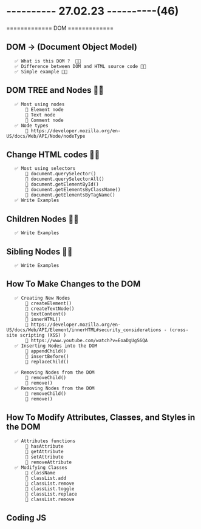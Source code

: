 # ---------- 27.02.23 ----------(46)

============= DOM =============

## DOM -> (Document Object Model)

       ✅ What is this DOM ?  👍🏻
       ✅ Difference between DOM and HTML source code 👍🏻
       ✅ Simple example 👍🏻

## DOM TREE and Nodes 👍🏻

       ✅ Most using nodes
           🔷 Element node
           🔷 Text node
           🔷 Comment node
       ✅ Node types
           🔷 https://developer.mozilla.org/en-US/docs/Web/API/Node/nodeType

## Change HTML codes 👍🏻

       ✅ Most using selectors
           🔷 document.querySelector()
           🔷 document.querySelectorAll()
           🔷 document.getElementById()
           🔷 document.getElementsByClassName()
           🔷 document.getElementsByTagName()
       ✅ Write Examples

## Children Nodes 👍🏻

       ✅ Write Examples

## Sibling Nodes 👍🏻

       ✅ Write Examples

## How To Make Changes to the DOM

       ✅ Creating New Nodes
           🔷 createElement()
           🔷 createTextNode()
           🔷 textContent()
           🔷 innerHTML()
           🔷 https://developer.mozilla.org/en-US/docs/Web/API/Element/innerHTML#security_considerations - (cross-site scripting (XSS) )
           🔷 https://www.youtube.com/watch?v=EoaDgUgS6QA
       ✅ Inserting Nodes into the DOM
           🔷 appendChild()
           🔷 insertBefore()
           🔷 replaceChild()

       ✅ Removing Nodes from the DOM
           🔷 removeChild()
           🔷 remove()
       ✅ Removing Nodes from the DOM
           🔷 removeChild()
           🔷 remove()

## How To Modify Attributes, Classes, and Styles in the DOM

       ✅ Attributes functions
           🔷 hasAttribute
           🔷 getAttribute
           🔷 setAttribute
           🔷 removeAttribute
       ✅ Modifying Classes
           🔷 className
           🔷 classList.add
           🔷 classList.remove
           🔷 classList.toggle
           🔷 classList.replace
           🔷 classList.remove

## Coding JS

